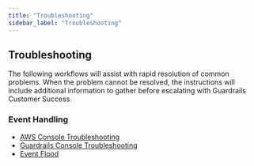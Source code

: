 ```yaml
---
title: "Troubleshooting"
sidebar_label: "Troubleshooting"
---
```


## Troubleshooting

The following workflows will assist with rapid resolution of common problems.  When the problem cannot be resolved, the instructions will include additional information to gather before escalating with Guardrails Customer Success.

### Event Handling
- [AWS Console Troubleshooting](guides/troubleshooting/troubleshooting-event-handlers-aws-console)
- [Guardrails Console Troubleshooting](guides/troubleshooting/troubleshooting-event-handlers-guardrails-console)
- [Event Flood](guides/hosting-guardrails/troubleshooting/event-flood)